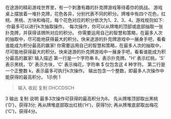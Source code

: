 在途游的精彩游戏世界里，有一个刺激有趣的扑克牌游戏等待着你的挑战。
游戏桌上摆放着一堆扑克牌，花色各异，分别代表不同的积分。牌堆中有四个花色，红桃、黑桃、方块和梅花，每个花色对应的积分依次为1、2、3、4。游戏规则如下:
·你最多可以进行k次抽取操作。
·每次操作，你可以从牌堆的顶部或底部抽取一张扑克牌，并获得该牌所对应的积分。
你需要运用自己的智慧和策略，在最多人次的抽取中，尽可能地获得最大的积分。快来途游的扑克牌游戏中一展身手吧，看看谁能成为积分最高的赢家!
你需要运用自己的智慧和策略，在最多人次的抽取中，尽可能地获得最大的积分。快来途游的扑克牌游戏中一展身手吧，看看谁能成为积分最高的赢家!
输入描述
第一行是一个字符串 8，表示扑克牌。"H' 表示红桃，'S' 表示黑桃，'D' 表示方块，'C' 表示梅花。字符串 $ 仅包含这 4 种字符。
第二行是一个正整数 k，表示最多可执行k次操作。
输出包含一个整数，即最多人次操作中能获得的最高积分。
1示例 1
>输入
>收起 
>复制
>DHCCDSCH


3
输出
复制
说明
最多3次操作可获得的最高积分为8。
先从牌堆顶部取出黑桃('D')，获得3分;
再从牌堆底部取出红桃('H')，获得1分;
再从牌堆底部取出梅花('C')，获得4分。